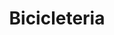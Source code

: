 ---
title: "Bicicleteria"
url: /ciudad-autonoma-de-buenos-aires/bicicleteria-alvarez-jonte/
shop: Fahrrad
---